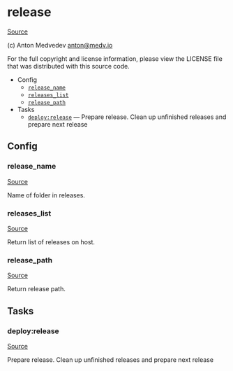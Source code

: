 <!-- DO NOT EDIT THIS FILE! -->
<!-- Instead edit recipe/deploy/release.php -->
<!-- Then run bin/docgen -->

# release

[Source](/recipe/deploy/release.php)

(c) Anton Medvedev <anton@medv.io>

For the full copyright and license information, please view the LICENSE
file that was distributed with this source code.


* Config
  * [`release_name`](#release_name)
  * [`releases_list`](#releases_list)
  * [`release_path`](#release_path)
* Tasks
  * [`deploy:release`](#deploy:release) — Prepare release. Clean up unfinished releases and prepare next release

## Config
### release_name
[Source](/recipe/deploy/release.php#L16)

Name of folder in releases.

### releases_list
[Source](/recipe/deploy/release.php#L35)

Return list of releases on host.

### release_path
[Source](/recipe/deploy/release.php#L90)

Return release path.


## Tasks
### deploy:release
[Source](/recipe/deploy/release.php#L102)

Prepare release. Clean up unfinished releases and prepare next release



